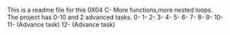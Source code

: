 This is a readme file for this 0X04 C- More functions,more nested loops. The project has 0-10 and 2 advanced tasks.
0-
1- 
2- 
3- 
4- 
5- 
6- 
7- 
8-
9-
10- 
11- (Advance task)
12- (Advance task)
